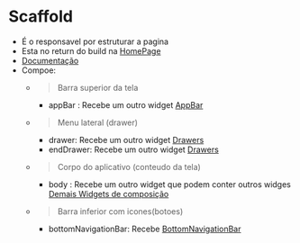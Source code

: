 # Scaffold
- É o responsavel por estruturar a pagina
- Esta no return do build na [HomePage](./HomePage.md)
- [Documentação](https://api.flutter.dev/flutter/material/Scaffold-class.html)
- Compoe:
    - >Barra superior da tela
        - appBar : Recebe um outro widget [AppBar](./AppBar.md)
    - >Menu lateral (drawer)
        - drawer: Recebe um outro widget [Drawers](../Widgets/Drawers.md)
        - endDrawer: Recebe um outro widget [Drawers](../Widgets/Drawers.md)
    - >Corpo do aplicativo (conteudo da tela)
        - body : Recebe um outro widget que podem conter outros widges [Demais Widgets de composição](../Widgets/WidgetGeral.md)
    - > Barra inferior com icones(botoes)
        - bottomNavigationBar: Recebe [BottomNavigationBar](../Widgets/WidgetGeral.md#bottomnavigationbar)
